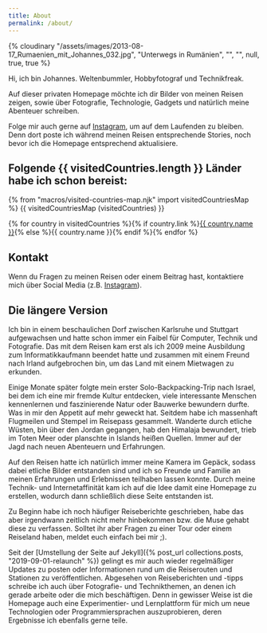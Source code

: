 ```yaml
---
title: About
permalink: /about/
---
```

<p class="float-left mr-2 w-64">
{% cloudinary "/assets/images/2013-08-17_Rumaenien_mit_Johannes_032.jpg", "Unterwegs in Rumänien", "", "", null, true, true %}
</p>

Hi, ich bin Johannes. Weltenbummler, Hobbyfotograf und Technikfreak.

Auf dieser privaten Homepage möchte ich dir Bilder von meinen Reisen zeigen, sowie über Fotografie, 
Technologie, Gadgets und natürlich meine Abenteuer schreiben.

Folge mir auch gerne auf [Instagram]({{site.accounts.instagram}}), um auf dem Laufenden zu bleiben. 
Denn dort poste ich während meinen Reisen entsprechende Stories, noch bevor ich die Homepage entsprechend aktualisiere.

<div class="clear-both"></div>


## Folgende {{ visitedCountries.length }} Länder habe ich schon bereist:

{% from "macros/visited-countries-map.njk" import visitedCountriesMap %}
{{ visitedCountriesMap (visitedCountries) }}

<div class="text-xs md:text-sm mt-4 flex flex-wrap justify-center">
{% for country in visitedCountries %}<span class="p-1 m-0.5 border border-gray-300 rounded-lg">{% if country.link %}<a href="{{ country.link }}">{{ country.name }}</a>{% else %}{{ country.name }}{% endif %}</span>{% endfor %}
</div>

## Kontakt

Wenn du Fragen zu meinen Reisen oder einem Beitrag hast, 
kontaktiere mich über Social Media (z.B. [Instagram]({{site.accounts.instagram}})).

## Die längere Version

Ich bin in einem beschaulichen Dorf zwischen Karlsruhe und Stuttgart aufgewachsen und hatte schon immer 
ein Faibel für Computer, Technik und Fotografie. Das mit dem Reisen kam erst als ich 2009 meine 
Ausbildung zum Informatikkaufmann beendet hatte und zusammen mit einem Freund nach Irland aufgebrochen bin, 
um das Land mit einem Mietwagen zu erkunden.

Einige Monate später folgte mein erster Solo-Backpacking-Trip nach Israel, bei dem ich eine mir fremde Kultur entdecken, 
viele interessante Menschen kennenlernen und faszinierende Natur oder Bauwerke bewundern durfte. 
Was in mir den Appetit auf mehr geweckt hat. Seitdem habe ich massenhaft Flugmeilen und Stempel im Reisepass gesammelt. 
Wanderte durch etliche Wüsten, bin über den Jordan gegangen, hab den Himalaja bewundert, 
trieb im Toten Meer oder planschte in Islands heißen Quellen. Immer auf der Jagd nach neuen Abenteuern und Erfahrungen.

Auf den Reisen hatte ich natürlich immer meine Kamera im Gepäck, sodass dabei etliche Bilder entstanden sind und 
ich so Freunde und Familie an meinen Erfahrungen und Erlebnissen teilhaben lassen konnte. 
Durch meine Technik- und Internetaffinität kam ich auf die Idee damit eine Homepage zu erstellen, wodurch dann schließlich diese Seite entstanden ist. 

Zu Beginn habe ich noch häufiger Reiseberichte geschrieben, habe das aber irgendwann zeitlich nicht mehr hinbekommen bzw. 
die Muse gehabt diese zu verfassen. Solltet ihr aber Fragen zu einer Tour oder einem Reiseland haben, 
meldet euch einfach bei mir ;). 

Seit der [Umstellung der Seite auf Jekyll]({% post_url collections.posts, "2019-09-01-relaunch" %}) gelingt es mir auch wieder regelmäßiger Updates zu posten 
oder Informationen rund um die Reiserouten und Stationen zu veröffentlichen. 
Abgesehen von Reiseberichten und -tipps schreibe ich auch über Fotografie- und Technikthemen, 
an denen ich gerade arbeite oder die mich beschäftigen. Denn in gewisser Weise ist die Homepage auch eine Experimentier- 
und Lernplattform für mich um neue Technologien oder Programmiersprachen auszuprobieren, deren Ergebnisse ich ebenfalls gerne teile.
